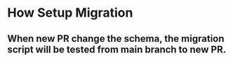 # How Setup Migration


## When new PR change the schema, the migration script will be tested from main branch to new PR.